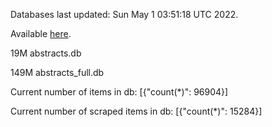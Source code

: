 Databases last updated: Sun May  1 03:51:18 UTC 2022. 

Available [here](https://github.com/cbeauhilton/ash-db/releases).


19M	abstracts.db

149M	abstracts_full.db

Current number of items in db:
[{"count(*)": 96904}]

Current number of scraped items in db:
[{"count(*)": 15284}]
